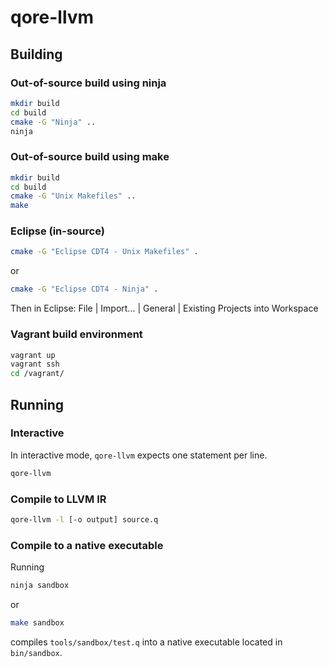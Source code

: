 # qore-llvm

## Building

### Out-of-source build using ninja

```bash
mkdir build
cd build
cmake -G "Ninja" ..
ninja
```

### Out-of-source build using make

```bash
mkdir build
cd build
cmake -G "Unix Makefiles" ..
make
```

### Eclipse (in-source)

```bash
cmake -G "Eclipse CDT4 - Unix Makefiles" .
```
or
```bash
cmake -G "Eclipse CDT4 - Ninja" .
```
Then in Eclipse: File | Import... | General | Existing Projects into Workspace

### Vagrant build environment

```bash
vagrant up
vagrant ssh
cd /vagrant/
```

## Running

### Interactive

In interactive mode, `qore-llvm` expects one statement per line.

```bash
qore-llvm
```

### Compile to LLVM IR

```bash
qore-llvm -l [-o output] source.q
```

### Compile to a native executable

Running

```bash
ninja sandbox
```
or 
```bash
make sandbox
```
compiles `tools/sandbox/test.q` into a native executable located in `bin/sandbox`.
